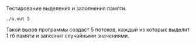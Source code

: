 Тестирование выделения и заполнения памяти.
```
./a.out 5
```
Такой вызов программы создаст 5 потоков, каждый из которых выделит 1 гб памяти 
и заполнит случайными значениями.
